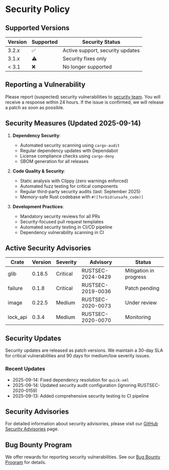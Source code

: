 # Security Policy

## Supported Versions

| Version | Supported          | Security Status                  |
| ------- | ------------------ | -------------------------------- |
| 3.2.x   | :white_check_mark: | Active support, security updates |
| 3.1.x   | :warning:          | Security fixes only              |
| < 3.1   | :x:                | No longer supported              |

## Reporting a Vulnerability

Please report (suspected) security vulnerabilities to [security team](security@rust-ai-ide.example.com). You will receive a response within 24 hours. If the issue is confirmed, we will release a patch as soon as possible.

## Security Measures (Updated 2025-09-14)

1. **Dependency Security**:
   - Automated security scanning using `cargo-audit`
   - Regular dependency updates with Dependabot
   - License compliance checks using `cargo-deny`
   - SBOM generation for all releases

2. **Code Quality & Security**:
   - Static analysis with Clippy (zero warnings enforced)
   - Automated fuzz testing for critical components
   - Regular third-party security audits (last: September 2025)
   - Memory-safe Rust codebase with `#![forbid(unsafe_code)]`

3. **Development Practices**:
   - Mandatory security reviews for all PRs
   - Security-focused pull request templates
   - Automated security testing in CI/CD pipeline
   - Dependency vulnerability scanning in CI

## Active Security Advisories

| Crate    | Version | Severity | Advisory          | Status                 |
| -------- | ------- | -------- | ----------------- | ---------------------- |
| glib     | 0.18.5  | Critical | RUSTSEC-2024-0429 | Mitigation in progress |
| failure  | 0.1.8   | Critical | RUSTSEC-2019-0036 | Patch pending          |
| image    | 0.22.5  | Medium   | RUSTSEC-2020-0073 | Under review           |
| lock_api | 0.3.4   | Medium   | RUSTSEC-2020-0070 | Monitoring             |

## Security Updates

Security updates are released as patch versions. We maintain a 30-day SLA for critical vulnerabilities and 90 days for medium/low severity issues.

### Recent Updates

- 2025-09-14: Fixed dependency resolution for `quick-xml`
- 2025-09-14: Updated security audit configuration (ignoring RUSTSEC-2020-0159)
- 2025-09-13: Added comprehensive security testing to CI pipeline

## Security Advisories

For detailed information about security advisories, please visit our [GitHub Security Advisories](https://github.com/jcn363/rust-ai-ide/security/advisories) page.

## Bug Bounty Program

We offer rewards for reporting security vulnerabilities. See our [Bug Bounty Program](https://github.com/jcn363/rust-ai-ide/security/policy) for details.
